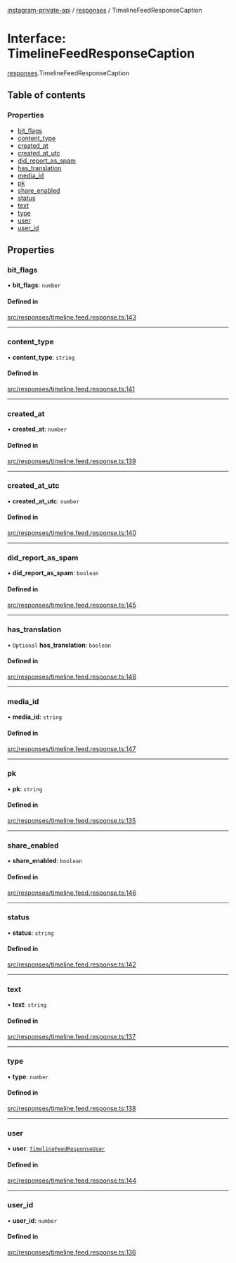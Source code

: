 [instagram-private-api](../../README.md) / [responses](../../modules/responses.md) / TimelineFeedResponseCaption

# Interface: TimelineFeedResponseCaption

[responses](../../modules/responses.md).TimelineFeedResponseCaption

## Table of contents

### Properties

- [bit\_flags](TimelineFeedResponseCaption.md#bit_flags)
- [content\_type](TimelineFeedResponseCaption.md#content_type)
- [created\_at](TimelineFeedResponseCaption.md#created_at)
- [created\_at\_utc](TimelineFeedResponseCaption.md#created_at_utc)
- [did\_report\_as\_spam](TimelineFeedResponseCaption.md#did_report_as_spam)
- [has\_translation](TimelineFeedResponseCaption.md#has_translation)
- [media\_id](TimelineFeedResponseCaption.md#media_id)
- [pk](TimelineFeedResponseCaption.md#pk)
- [share\_enabled](TimelineFeedResponseCaption.md#share_enabled)
- [status](TimelineFeedResponseCaption.md#status)
- [text](TimelineFeedResponseCaption.md#text)
- [type](TimelineFeedResponseCaption.md#type)
- [user](TimelineFeedResponseCaption.md#user)
- [user\_id](TimelineFeedResponseCaption.md#user_id)

## Properties

### bit\_flags

• **bit\_flags**: `number`

#### Defined in

[src/responses/timeline.feed.response.ts:143](https://github.com/Nerixyz/instagram-private-api/blob/4971f34/src/responses/timeline.feed.response.ts#L143)

___

### content\_type

• **content\_type**: `string`

#### Defined in

[src/responses/timeline.feed.response.ts:141](https://github.com/Nerixyz/instagram-private-api/blob/4971f34/src/responses/timeline.feed.response.ts#L141)

___

### created\_at

• **created\_at**: `number`

#### Defined in

[src/responses/timeline.feed.response.ts:139](https://github.com/Nerixyz/instagram-private-api/blob/4971f34/src/responses/timeline.feed.response.ts#L139)

___

### created\_at\_utc

• **created\_at\_utc**: `number`

#### Defined in

[src/responses/timeline.feed.response.ts:140](https://github.com/Nerixyz/instagram-private-api/blob/4971f34/src/responses/timeline.feed.response.ts#L140)

___

### did\_report\_as\_spam

• **did\_report\_as\_spam**: `boolean`

#### Defined in

[src/responses/timeline.feed.response.ts:145](https://github.com/Nerixyz/instagram-private-api/blob/4971f34/src/responses/timeline.feed.response.ts#L145)

___

### has\_translation

• `Optional` **has\_translation**: `boolean`

#### Defined in

[src/responses/timeline.feed.response.ts:148](https://github.com/Nerixyz/instagram-private-api/blob/4971f34/src/responses/timeline.feed.response.ts#L148)

___

### media\_id

• **media\_id**: `string`

#### Defined in

[src/responses/timeline.feed.response.ts:147](https://github.com/Nerixyz/instagram-private-api/blob/4971f34/src/responses/timeline.feed.response.ts#L147)

___

### pk

• **pk**: `string`

#### Defined in

[src/responses/timeline.feed.response.ts:135](https://github.com/Nerixyz/instagram-private-api/blob/4971f34/src/responses/timeline.feed.response.ts#L135)

___

### share\_enabled

• **share\_enabled**: `boolean`

#### Defined in

[src/responses/timeline.feed.response.ts:146](https://github.com/Nerixyz/instagram-private-api/blob/4971f34/src/responses/timeline.feed.response.ts#L146)

___

### status

• **status**: `string`

#### Defined in

[src/responses/timeline.feed.response.ts:142](https://github.com/Nerixyz/instagram-private-api/blob/4971f34/src/responses/timeline.feed.response.ts#L142)

___

### text

• **text**: `string`

#### Defined in

[src/responses/timeline.feed.response.ts:137](https://github.com/Nerixyz/instagram-private-api/blob/4971f34/src/responses/timeline.feed.response.ts#L137)

___

### type

• **type**: `number`

#### Defined in

[src/responses/timeline.feed.response.ts:138](https://github.com/Nerixyz/instagram-private-api/blob/4971f34/src/responses/timeline.feed.response.ts#L138)

___

### user

• **user**: [`TimelineFeedResponseUser`](TimelineFeedResponseUser.md)

#### Defined in

[src/responses/timeline.feed.response.ts:144](https://github.com/Nerixyz/instagram-private-api/blob/4971f34/src/responses/timeline.feed.response.ts#L144)

___

### user\_id

• **user\_id**: `number`

#### Defined in

[src/responses/timeline.feed.response.ts:136](https://github.com/Nerixyz/instagram-private-api/blob/4971f34/src/responses/timeline.feed.response.ts#L136)
